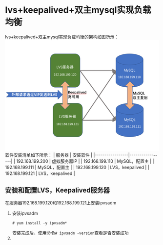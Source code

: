 # lvs+keepalived+双主mysql实现负载均衡
lvs+keepalived+双主mysql实现负载均衡的架构如图所示：
![架构图](./images/lvs+keepalived+双主mysql实现负载均衡-架构图.png)
软件安装清单如下所示：
| 服务器          | 安装软件        |
|-----------------|-----------------|
| 192.168.199.200 | 虚拟服务器IP    |
| 192.168.199.110 | MySQL，配置主   |
| 192.168.199.111 | MySQL，配置主   |
| 192.168.199.120 | LVS，keepalived |
| 192.168.199.121 | LVS，keepalived |

## 安装和配置LVS，Keepalived服务器
在服务器192.168.199.120和192.168.199.121上安装ipvsadm
1. 安装ipvsadm
    ```
    # yum install -y ipvsadm*
    ```
    安装完成后，使用命令`# ipvsadm -version`查看是否安装成功
2. 